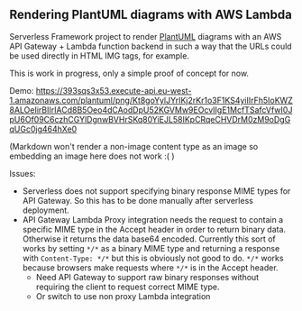 ## Rendering PlantUML diagrams with AWS Lambda

Serverless Framework project to render [PlantUML](http://plantuml.com) diagrams with an AWS API Gateway + Lambda
function backend in such a way that the URLs could be used directly in HTML IMG tags, for example.

This is work in progress, only a simple proof of concept for now.

Demo: https://393sqs3x53.execute-api.eu-west-1.amazonaws.com/plantuml/png/Kt8goYylJYrIKj2rKr1o3F1KS4yiIIrFh5IoKWZ8ALOeIirBIIrIACd8B5Oeo4dCAodDpU52KGVMw9EOcvIIgE1McfTSafcVfwI0JpU6Of09C6czhCGYlDgnwBVHrSKq80YiEJL58IKpCRqeCHVDrM0zM9oDgGqUGc0jg464hXe0

(Markdown won't render a non-image content type as an image so embedding an image here does not work :( )

Issues:
- Serverless does not support specifying binary response MIME types for API Gateway. So this has to be done manually after serverless deployment.
- API Gateway Lambda Proxy integration needs the request to contain a specific MIME type in the Accept header in order
to return binary data. Otherwise it returns the data base64 encoded. Currently this sort of works by setting `*/*` as a binary MIME type and 
returning a response with `Content-Type: */*` but this is obviously not good to do. `*/*` works because browsers make requests where `*/*` is in the Accept header.
    - Need API Gateway to support raw binary responses without requiring the client to request correct MIME type.
    - Or switch to use non proxy Lambda integration

